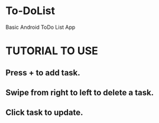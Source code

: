 # To-DoList
Basic Android ToDo List App


# TUTORIAL TO USE

## Press + to add task.
## Swipe from right to left to delete a task.
## Click task to update.
